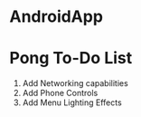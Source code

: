 # AndroidApp
<testing out how to build an android app>

# Pong To-Do List
1. Add Networking capabilities
2. Add Phone Controls
3. Add Menu Lighting Effects